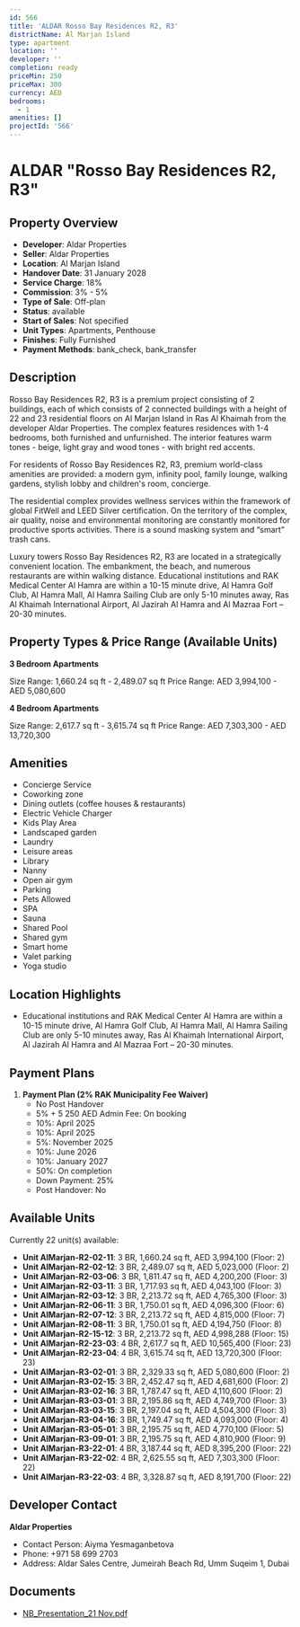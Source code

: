 ```yaml
---
id: 566
title: 'ALDAR Rosso Bay Residences R2, R3'
districtName: Al Marjan Island
type: apartment
location: ''
developer: ''
completion: ready
priceMin: 250
priceMax: 300
currency: AED
bedrooms:
  - 1
amenities: []
projectId: '566'
---
```


# ALDAR "Rosso Bay Residences R2, R3"

## Property Overview
- **Developer**: Aldar Properties
- **Seller**: Aldar Properties
- **Location**: Al Marjan Island
- **Handover Date**: 31 January 2028
- **Service Charge**: 18%
- **Commission**: 3% - 5%
- **Type of Sale**: Off-plan
- **Status**: available
- **Start of Sales**: Not specified
- **Unit Types**: Apartments, Penthouse
- **Finishes**: Fully Furnished
- **Payment Methods**: bank_check, bank_transfer

## Description
Rosso Bay Residences R2, R3 is a premium project consisting of 2 buildings, each of which consists of 2 connected buildings with a height of 22 and 23 residential floors on Al Marjan Island in Ras Al Khaimah from the developer Aldar Properties. The complex features residences with 1-4 bedrooms, both furnished and unfurnished. The interior features warm tones - beige, light gray and wood tones - with bright red accents.

For residents of Rosso Bay Residences R2, R3, premium world-class amenities are provided: a modern gym, infinity pool, family lounge, walking gardens, stylish lobby and children's room, concierge. 

The residential complex provides wellness services within the framework of global FitWell and LEED Silver certification. On the territory of the complex, air quality, noise and environmental monitoring are constantly monitored for productive sports activities. There is a sound masking system and “smart” trash cans.

Luxury towers Rosso Bay Residences R2, R3 are located in a strategically convenient location. The embankment, the beach, and numerous restaurants are within walking distance. Educational institutions and RAK Medical Center Al Hamra are within a 10-15 minute drive, Al Hamra Golf Club, Al Hamra Mall, Al Hamra Sailing Club are only 5-10 minutes away, Ras Al Khaimah International Airport, Al Jazirah Al Hamra and Al Mazraa Fort – 20-30 minutes.

## Property Types & Price Range (Available Units)
**3 Bedroom Apartments**

Size Range: 1,660.24 sq ft - 2,489.07 sq ft
Price Range: AED 3,994,100 - AED 5,080,600

**4 Bedroom Apartments**

Size Range: 2,617.7 sq ft - 3,615.74 sq ft
Price Range: AED 7,303,300 - AED 13,720,300

## Amenities
- Concierge Service
- Coworking zone
- Dining outlets  (coffee houses & restaurants)
- Electric Vehicle Charger
- Kids Play Area
- Landscaped garden
- Laundry
- Leisure areas
- Library
- Nanny
- Open air gym
- Parking
- Pets Allowed
- SPA
- Sauna
- Shared Pool
- Shared gym
- Smart home
- Valet parking
- Yoga studio

## Location Highlights
- Educational institutions and RAK Medical Center Al Hamra are within a 10-15 minute drive, Al Hamra Golf Club, Al Hamra Mall, Al Hamra Sailing Club are only 5-10 minutes away, Ras Al Khaimah International Airport, Al Jazirah Al Hamra and Al Mazraa Fort – 20-30 minutes.

## Payment Plans
1. **Payment Plan (2% RAK Municipality Fee Waiver)**
   - No Post Handover
   - 5% + 5 250 AED Admin Fee: On booking
   - 10%: April 2025
   - 10%: April 2025
   - 5%: November 2025
   - 10%: June 2026
   - 10%: January 2027
   - 50%: On completion
   - Down Payment: 25%
   - Post Handover: No

## Available Units
Currently 22 unit(s) available:
- **Unit AlMarjan-R2-02-11**: 3 BR, 1,660.24 sq ft, AED 3,994,100 (Floor: 2)
- **Unit AlMarjan-R2-02-12**: 3 BR, 2,489.07 sq ft, AED 5,023,000 (Floor: 2)
- **Unit AlMarjan-R2-03-06**: 3 BR, 1,811.47 sq ft, AED 4,200,200 (Floor: 3)
- **Unit AlMarjan-R2-03-11**: 3 BR, 1,717.93 sq ft, AED 4,043,100 (Floor: 3)
- **Unit AlMarjan-R2-03-12**: 3 BR, 2,213.72 sq ft, AED 4,765,300 (Floor: 3)
- **Unit AlMarjan-R2-06-11**: 3 BR, 1,750.01 sq ft, AED 4,096,300 (Floor: 6)
- **Unit AlMarjan-R2-07-12**: 3 BR, 2,213.72 sq ft, AED 4,815,000 (Floor: 7)
- **Unit AlMarjan-R2-08-11**: 3 BR, 1,750.01 sq ft, AED 4,194,750 (Floor: 8)
- **Unit AlMarjan-R2-15-12**: 3 BR, 2,213.72 sq ft, AED 4,998,288 (Floor: 15)
- **Unit AlMarjan-R2-23-03**: 4 BR, 2,617.7 sq ft, AED 10,565,400 (Floor: 23)
- **Unit AlMarjan-R2-23-04**: 4 BR, 3,615.74 sq ft, AED 13,720,300 (Floor: 23)
- **Unit AlMarjan-R3-02-01**: 3 BR, 2,329.33 sq ft, AED 5,080,600 (Floor: 2)
- **Unit AlMarjan-R3-02-15**: 3 BR, 2,452.47 sq ft, AED 4,681,600 (Floor: 2)
- **Unit AlMarjan-R3-02-16**: 3 BR, 1,787.47 sq ft, AED 4,110,600 (Floor: 2)
- **Unit AlMarjan-R3-03-01**: 3 BR, 2,195.86 sq ft, AED 4,749,700 (Floor: 3)
- **Unit AlMarjan-R3-03-15**: 3 BR, 2,197.04 sq ft, AED 4,504,300 (Floor: 3)
- **Unit AlMarjan-R3-04-16**: 3 BR, 1,749.47 sq ft, AED 4,093,000 (Floor: 4)
- **Unit AlMarjan-R3-05-01**: 3 BR, 2,195.75 sq ft, AED 4,770,100 (Floor: 5)
- **Unit AlMarjan-R3-09-01**: 3 BR, 2,195.75 sq ft, AED 4,810,900 (Floor: 9)
- **Unit AlMarjan-R3-22-01**: 4 BR, 3,187.44 sq ft, AED 8,395,200 (Floor: 22)
- **Unit AlMarjan-R3-22-02**: 4 BR, 2,625.55 sq ft, AED 7,303,300 (Floor: 22)
- **Unit AlMarjan-R3-22-03**: 4 BR, 3,328.87 sq ft, AED 8,191,700 (Floor: 22)

## Developer Contact
**Aldar Properties**
- Contact Person: Aiyma Yesmaganbetova
- Phone: +971 58 699 2703
- Address: Aldar Sales Centre, Jumeirah Beach Rd, Umm Suqeim 1, Dubai

## Documents
- [NB_Presentation_21 Nov.pdf](https://cdn.geniemap.net/2023/12/27/59BaN4Dp4VbogKnSvBFuaGob3AkgkSoav4ffCtPn.pdf)
